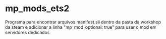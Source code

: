 # mp_mods_ets2
Programa para encontrar arquivos manifest.sii dentro da pasta da workshop da steam e adicionar a linha "mp_mod_optional: true" para usar o mod em servidores dedicados
